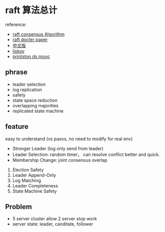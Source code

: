# raft 算法总计

reference:

+ [raft consensus Algorithm](https://raft.github.io/)
+ [raft docter paper](https://github.com/ongardie/dissertation)
+ [中文版](http://www.infoq.com/cn/articles/raft-paper)
+ [liskov](http://www.pmg.csail.mit.edu/papers/vr.pdf)
+ [printston ds mooc](https://www.cs.princeton.edu/courses/archive/fall16/cos418/syllabus.html)

## phrase

+ leader selection
+ log replication
+ safety
+ state space reduction
+ overlapping majorities
+ replicated state machine

## feature

 easy to understand (vs paxos, no need to modify for real env)

+ Stronger Leader (log only send from leader)
+ Leader Selection: random timer， can resolve conflict better and quick.
+ Membership Change: joint consensus overlap

1. Election Safety
1. Leader Append-Only
1. Log Matching
1. Leader Completeness
1. State Machine Safety

## Problem

+ 5 server cluster allow 2 server stop work
+ server state: leader, canditate, follower
